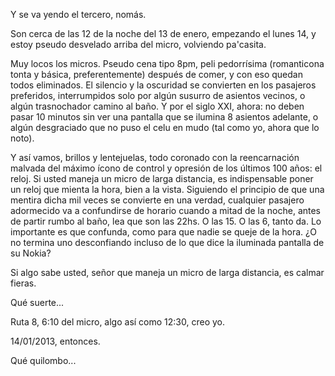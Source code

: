 Y se va yendo el tercero, nomás.

Son cerca de las 12 de la noche del 13 de enero, empezando el lunes 14, y estoy pseudo desvelado arriba del micro, volviendo pa'casita.

Muy locos los micros. Pseudo cena tipo 8pm, peli pedorrísima (romanticona tonta y básica, preferentemente) después de comer, y con eso quedan todos eliminados. El silencio y la oscuridad se convierten en los pasajeros preferidos, interrumpidos solo por algún susurro de asientos vecinos, o algún trasnochador camino al baño. Y por el siglo XXI, ahora: no deben pasar 10 minutos sin ver una pantalla que se ilumina 8 asientos adelante, o algún desgraciado que no puso el celu en mudo (tal como yo, ahora que lo noto).

Y así vamos, brillos y lentejuelas, todo coronado con la reencarnación malvada del máximo ícono de control y opresión de los últimos 100 años: el reloj. Si usted maneja un micro de larga distancia, es indispensable poner un reloj que mienta la hora, bien a la vista. Siguiendo el principio de que una mentira dicha mil veces se convierte en una verdad, cualquier pasajero adormecido va a confundirse de horario cuando a mitad de la noche, antes de partir rumbo al baño, lea que son las 22hs. O las 15. O las 6, tanto da. Lo importante es que confunda, como para que nadie se queje de la hora. ¿O no termina uno desconfiando incluso de lo que dice la iluminada pantalla de su Nokia?

Si algo sabe usted, señor que maneja un micro de larga distancia, es calmar fieras.

Qué suerte...

Ruta 8, 6:10 del micro, algo así como 12:30, creo yo.

14/01/2013, entonces.

Qué quilombo...
